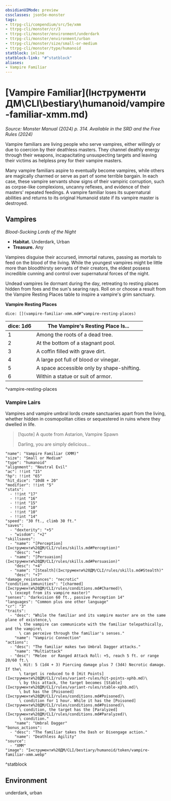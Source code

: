 ```yaml
---
obsidianUIMode: preview
cssclasses: json5e-monster
tags:
- ttrpg-cli/compendium/src/5e/xmm
- ttrpg-cli/monster/cr/3
- ttrpg-cli/monster/environment/underdark
- ttrpg-cli/monster/environment/urban
- ttrpg-cli/monster/size/small-or-medium
- ttrpg-cli/monster/type/humanoid
statblock: inline
statblock-link: "#^statblock"
aliases:
- Vampire Familiar
---
```

# [Vampire Familiar](Інструменти ДМ\CLI\bestiary\humanoid/vampire-familiar-xmm.md)
*Source: Monster Manual (2024) p. 314. Available in the <span title='Systems Reference Document (5.2)'>SRD</span> and the Free Rules (2024)*  

Vampire familiars are living people who serve vampires, either willingly or due to coercion by their deathless masters. They channel deathly energy through their weapons, incapacitating unsuspecting targets and leaving their victims as helpless prey for their vampire masters.

Many vampire familiars aspire to eventually become vampires, while others are magically charmed or serve as part of some terrible bargain. In each case, these vampire servants show signs of their vampiric corruption, such as corpse-like complexions, uncanny reflexes, and evidence of their masters' repeated feedings. A vampire familiar loses its supernatural abilities and returns to its original Humanoid state if its vampire master is destroyed.

## Vampires

*Blood-Sucking Lords of the Night*

- **Habitat.** Underdark, Urban  
- **Treasure.** Any  

Vampires disguise their accursed, immortal natures, passing as mortals to feed on the blood of the living. While the youngest vampires might be little more than bloodthirsty servants of their creators, the eldest possess incredible cunning and control over supernatural forces of the night.

Undead vampires lie dormant during the day, retreating to resting places hidden from foes and the sun's searing rays. Roll on or choose a result from the Vampire Resting Places table to inspire a vampire's grim sanctuary.

**Vampire Resting Places**

`dice: [](vampire-familiar-xmm.md#^vampire-resting-places)`

| dice: 1d6 | The Vampire's Resting Place Is... |
|-----------|-----------------------------------|
| 1 | Among the roots of a dead tree. |
| 2 | At the bottom of a stagnant pool. |
| 3 | A coffin filled with grave dirt. |
| 4 | A large pot full of blood or vinegar. |
| 5 | A space accessible only by shape-shifting. |
| 6 | Within a statue or suit of armor. |
^vampire-resting-places

### Vampire Lairs

Vampires and vampire umbral lords create sanctuaries apart from the living, whether hidden in cosmopolitan cities or sequestered in ruins where they dwelled in life.

> [!quote] A quote from Astarion, Vampire Spawn  
> 
> Darling, you are simply delicious...


```statblock
"name": "Vampire Familiar (XMM)"
"size": "Small or Medium"
"type": "humanoid"
"alignment": "Neutral Evil"
"ac": !!int "15"
"hp": !!int "65"
"hit_dice": "10d8 + 20"
"modifier": !!int "5"
"stats":
  - !!int "17"
  - !!int "16"
  - !!int "15"
  - !!int "10"
  - !!int "10"
  - !!int "14"
"speed": "30 ft., climb 30 ft."
"saves":
  - "dexterity": "+5"
  - "wisdom": "+2"
"skillsaves":
  - "name": "[Perception](Інструменти%20ДМ/CLI/rules/skills.md#Perception)"
    "desc": "+4"
  - "name": "[Persuasion](Інструменти%20ДМ/CLI/rules/skills.md#Persuasion)"
    "desc": "+4"
  - "name": "[Stealth](Інструменти%20ДМ/CLI/rules/skills.md#Stealth)"
    "desc": "+7"
"damage_resistances": "necrotic"
"condition_immunities": "[charmed](Інструменти%20ДМ/CLI/rules/conditions.md#Charmed)\
  \ (except from its vampire master)"
"senses": "darkvision 60 ft., passive Perception 14"
"languages": "Common plus one other language"
"cr": "3"
"traits":
  - "desc": "While the familiar and its vampire master are on the same plane of existence,\
      \ the vampire can communicate with the familiar telepathically, and the vampire\
      \ can perceive through the familiar's senses."
    "name": "Vampiric Connection"
"actions":
  - "desc": "The familiar makes two Umbral Dagger attacks."
    "name": "Multiattack"
  - "desc": "Melee  or Ranged Attack Roll: +5, reach 5 ft. or range 20/60 ft.\
      \ Hit: 5 (1d4 + 3) Piercing damage plus 7 (3d4) Necrotic damage. If the\
      \ target is reduced to 0 [Hit Points](Інструменти%20ДМ/CLI/rules/variant-rules/hit-points-xphb.md)\
      \ by this attack, the target becomes [Stable](Інструменти%20ДМ/CLI/rules/variant-rules/stable-xphb.md)\
      \ but has the [Poisoned](Інструменти%20ДМ/CLI/rules/conditions.md#Poisoned)\
      \ condition for 1 hour. While it has the [Poisoned](Інструменти%20ДМ/CLI/rules/conditions.md#Poisoned)\
      \ condition, the target has the [Paralyzed](Інструменти%20ДМ/CLI/rules/conditions.md#Paralyzed)\
      \ condition."
    "name": "Umbral Dagger"
"bonus_actions":
  - "desc": "The familiar takes the Dash or Disengage action."
    "name": "Deathless Agility"
"source":
  - "XMM"
"image": "Інструменти%20ДМ/CLI/bestiary/humanoid/token/vampire-familiar-xmm.webp"
```
^statblock

## Environment

underdark, urban